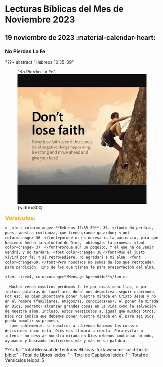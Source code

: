 # **Lecturas Bíblicas del Mes de Noviembre 2023**

## 19 noviembre de 2023 :material-calendar-heart:
### No Pierdas La Fe 

???+ abstract "Hebreos 10:35-39"
    <figure markdown><figcaption>"No Pierdas La Fe"</figcaption>
    ![Loading Image](../assets/faith.jpg){width=300} </figure>
    <font size=4, color=orange>**Versículos**</font>:

    > _<font color=orange> **Hebreos 10:35-39**. 35. </font> No perdáis, pues, vuestra confianza, que tiene grande galardón; <font color=orange> 36. </font>porque os es necesaria la paciencia, para que habiendo hecho la voluntad de Dios,  obtengáis la promesa. <font color=orange> 37. </font>Porque aún un poquito, Y el que ha de venir vendrá, y no tardará. <font color=orange> 38 </font>Mas el justo vivirá por fe; Y si retrocediere, no agradará a mi alma. <font color=orange>39. </font>Pero nosotros no somos de los que retroceden para perdición, sino de los que tienen fe para preservación del alma._

    <font size=4, color=orange>**Mensaje Aprendido**</font>:

    - Muchas veces nosotros perdemos la fe por cosas sencillas, o por incluso palabras de familiares donde nos desmotivan seguir creciendo. Por eso, es bien importante poner nuestra mirada en Cristo Jesús y no en el hombre (familiares, amigos/as, conocidos/as). Al poner la mirada en Dios, podremos alcanzar grandes cosas en la vida como la salvación de nuestra alma. Incluso, estos versículos al igual que muchos otros, Dios nos indica que debemos poner nuestra mirada en él para así Dios pueda cumplir su promesa. 
    - Lamentablemente, si nosotros a sabienda hacemos las cosas o decisiones incorrecta, Dios nos llamará a cuenta. Para evitar o intentar no desviar nuestra mirada en Dios debemos continuar orando, ayunando y buscando instruirmos más y más en su palabra. 

???+ tip "Total Mensual de Lecturas Bíblicas :fontawesome-solid-book-bible:" 
    - Total de Libros leídos: 1
    - Total de Capítulos leídos: 1
    - Total de Versículos leídos: 5